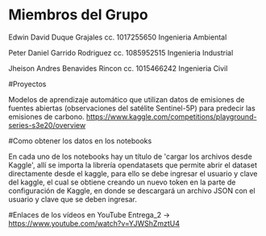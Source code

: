 # Miembros del Grupo

Edwin David Duque Grajales cc. 1017255650 Ingenieria Ambiental

Peter Daniel Garrido Rodriguez cc. 1085952515 Ingenieria Industrial

Jheison Andres Benavides Rincon cc. 1015466242 Ingenieria Civil

#Proyectos

Modelos de aprendizaje automático que utilizan datos de emisiones de fuentes abiertas (observaciones del satélite Sentinel-5P) para predecir las emisiones de carbono. https://www.kaggle.com/competitions/playground-series-s3e20/overview

#Como obtener los datos en los notebooks

En cada uno de los notebooks hay un título de 'cargar los archivos desde Kaggle', allí se importa la librería opendatasets que permite abrir el dataset directamente desde el kaggle, para ello se debe ingresar el usuario y clave del kaggle, el cual se obtiene creando un nuevo token en la parte de configuración de Kaggle, en donde se descargará un archivo JSON con el usuario y clave que se deben ingresar.

#Enlaces de los vídeos en YouTube
Entrega_2 -> https://www.youtube.com/watch?v=YJWShZmztU4
